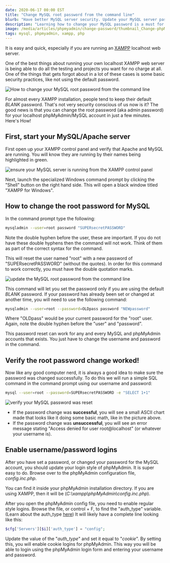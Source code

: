 ```yaml
---
date: 2020-06-17 00:00 EST
title: "Change MySQL root password from the command line"
blurb: "Have better MySQL server security. Update your MySQL server password, directly from the command line."
description: "Learning how to change your MySQL password is a must for basic website security. For starters, change the root password of your localhost server."
image: /media/articles/phpmyadmin/change-password/thumbnail_Change-phpMyAdmin-and-MySQL-account-passwords.png
tags: mysql, phpmyadmin, xampp, php
---
```


It is easy and quick, especially if you are running an [XAMPP](https://www.apachefriends.org/) localhost web server.

One of the best things about running your own localhost XAMPP web server is being able to do all the testing and projects you want for no charge at all. One of the things that gets forgot about in a lot of these cases is some basic security practices, like not using the default password.

![How to change your MySQL root password from the command line](/media/articles/phpmyadmin/change-password/thumbnail_Change-phpMyAdmin-and-MySQL-account-passwords.png)

For almost every XAMPP installation, people tend to keep their default _BLANK_ password. That's not very security conscious of us now is it? The good news is that you can change the root password (aka admin password) for your localhost phpMyAdmin/MySQL account in just a few minutes. Here's How!

## First, start your MySQL/Apache server

First open up your XAMPP control panel and verify that Apache and MySQL are running. You will know they are running by their names being highlighted in green.

![ensure your MySQL server is running from the XAMPP control panel](/media/articles/phpmyadmin/change-password/Change-phpMyAdmin-Password-in-Xampp.png)

Next, launch the specialized Windows command prompt by clicking the "Shell" button on the right hand side. This will open a black window titled "XAMPP for Windows".

## How to change the root password for MySQL

In the command prompt type the following:

```bash
mysqladmin --user=root password "SUPERsecretPASSWORD"
```

<div class="msg note text">
Note the double hyphen before the user, these are important. If you do not have these double hyphens then the command will not work. Think of them as part of the correct syntax for the command.
</div>

This will reset the user named "root" with a new password of "SUPERsecretPASSWORD" (without the quotes). In order for this command to work correctly, you must have the double quotation marks.

![update the MySQL root password from the command line](/media/articles/phpmyadmin/change-password/Change-phpMyAdmin-Password-in-Xampp-2.png)

This command will let you set the password only if you are using the default _BLANK_ password. If your password has already been set or changed at another time, you will need to use the following command:

```bash
mysqladmin --user=root --password=OLDpass password "NEWpassword"
```

Where "OLDpass" would be your current password for the "root" user. Again, note the double hyphen before the "user" and "password".

This password reset can work for any and every MySQL and phpMyAdmin accounts that exists. You just have to change the username and password in the command.

## Verify the root password change worked!

Now like any good computer nerd, it is always a good idea to make sure the password was changed successfully. To do this we will run a simple SQL command in the command prompt using our username and password:

```bash
mysql --user=root --password=SUPERsecretPASSWORD -e "SELECT 1+1"
```

![verify your MySQL password was reset](/media/articles/phpmyadmin/change-password/Change-phpMyAdmin-Password-in-Xampp-3-1024x372.png)

- If the password change was **successful**, you will see a small ASCII chart made that looks like it doing some basic math, like in the picture above.
- If the password change was **unsuccessful**, you will see an error message stating "Access denied for user root@localhost" (or whatever your username is).

## Enable username/password logins

After you have set a password, or changed your password for the MySQL account, you should update your login style of phpMyAdmin. It is super easy to do. Browse over to the phpMyAdmin configuration file, _config.inc.php_.

You can find it inside your phpMyAdmin installation directory. If you are using XAMPP, then it will be (_C:\xampp\phpMyAdmin\config.inc.php_).

After you open the phpMyAdmin config file, you need to enable regular style logins. Browse the file, or control + F, to find the "auth_type" variable. (Learn about the auth_type [here](https://docs.phpmyadmin.net/en/latest/config.html)) It will likely have a complete line looking like this:

```php
$cfg['Servers'][$i]['auth_type'] = "config";
```

Update the value of the "_auth_type_" and set it equal to "_cookie_". By setting this, you will enable cookie logins for phpMyAdmin. This way you will be able to login using the phpMyAdmin login form and entering your username and password.
